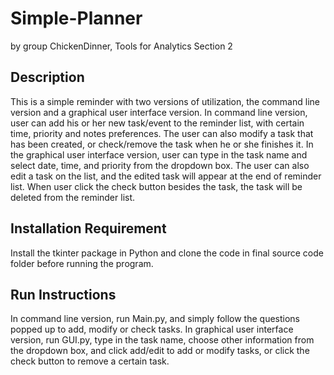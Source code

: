 # Simple-Planner
by group ChickenDinner, Tools for Analytics Section 2

## Description
This is a simple reminder with two versions of utilization, the command line version and a graphical user interface version.
In command line version, user can add his or her new task/event to the reminder list, with certain time, priority and notes preferences. The user can also modify a task that has been created, or check/remove the task when he or she finishes it.
In the graphical user interface version, user can type in the task name and select date, time, and priority from the dropdown box. The user can also edit a task on the list, and the edited task will appear at the end of reminder list. When user click the check button besides the task, the task will be deleted from the reminder list.

## Installation Requirement
Install the tkinter package in Python and clone the code in final source code folder before running the program.

## Run Instructions
In command line version, run Main.py, and simply follow the questions popped up to add, modify or check tasks.
In graphical user interface version, run GUI.py, type in the task name, choose other information from the dropdown box, and click add/edit to add or modify tasks, or click the check button to remove a certain task.
